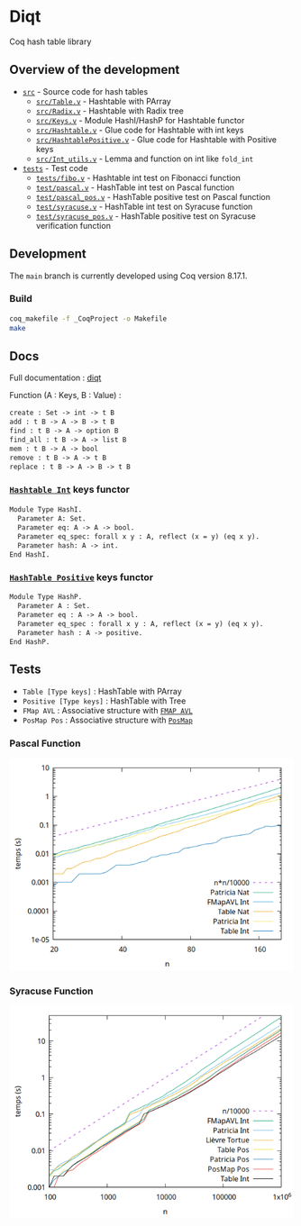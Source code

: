 # Diqt

Coq hash table library

## Overview of the development

* [`src`](./src/) - Source code for hash tables
    * [`src/Table.v`](./src/Table.v) - Hashtable with PArray
    * [`src/Radix.v`](./src/Radix.v) - Hashtable with Radix tree
    * [`src/Keys.v`](./src/Keys.v) - Module HashI/HashP for Hashtable functor
    * [`src/Hashtable.v`](./src/HashTable.v) - Glue code for Hashtable with
      int keys
    * [`src/HashtablePositive.v`](./src/HashTablePositive.v) - Glue code for
      Hashtable with Positive keys
    * [`src/Int_utils.v`](./src/Int_utils.v) - Lemma and function on int
      like `fold_int`
* [`tests`](./tests/) - Test code
    * [`tests/fibo.v`](./tests/fibo.v) - Hashtable int test on Fibonacci function
    * [`test/pascal.v`](./tests/pascal.v) - HashTable int test on Pascal function
    * [`test/pascal_pos.v`](./tests/pascal_pos.v) - HashTable positive test on
      Pascal function
    * [`test/syracuse.v`](./tests/syracuse.v) - HashTable int test on Syracuse
      function
    * [`test/syracuse_pos.v`](./tests/syracuse_pos.v) - HashTable positive test
      on Syracuse verification  function

## Development

The `main` branch is currently developed using Coq version 8.17.1.

### Build

```sh
coq_makefile -f _CoqProject -o Makefile
make
```

## Docs

Full documentation : [diqt](https://valoran-m.github.io/diqt/toc.html)

Function (A : Keys, B : Value) :

```
create : Set -> int -> t B
add : t B -> A -> B -> t B
find : t B -> A -> option B
find_all : t B -> A -> list B
mem : t B -> A -> bool
remove : t B -> A -> t B
replace : t B -> A -> B -> t B
```

### [`Hashtable Int`](./src/HashTable.v) keys functor

```coq
Module Type HashI.
  Parameter A: Set.
  Parameter eq: A -> A -> bool.
  Parameter eq_spec: forall x y : A, reflect (x = y) (eq x y).
  Parameter hash: A -> int.
End HashI.
```

### [`HashTable Positive`](./src/HashTablePositive.v) keys functor

```coq
Module Type HashP.
  Parameter A : Set.
  Parameter eq : A -> A -> bool.
  Parameter eq_spec : forall x y : A, reflect (x = y) (eq x y).
  Parameter hash : A -> positive.
End HashP.
```

## Tests

* `Table [Type keys]` : HashTable with PArray
* `Positive [Type keys]` : HashTable with Tree
* `FMap AVL` : Associative structure with [`FMAP AVL`](https://coq.inria.fr/library/Coq.FSets.FMapAVL.html)
* `PosMap Pos` : Associative structure with [`PosMap`](https://coq.inria.fr/library/Coq.FSets.FMapPositive.html)

### Pascal Function

![pascal](./imgs/plot_pascal.png)

### Syracuse Function

![Syracuse](./imgs/plot_syracuse.png)
